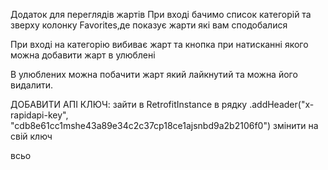 Додаток для переглядів жартів
При вході бачимо список категорій та зверху колонку Favorites,де показує жарти які вам сподобалися

При вході на категорію вибиває жарт та кнопка при натисканні якого можна добавити жарт в улюблені

В улюблених можна побачити жарт який лайкнутий та можна його видалити.

ДОБАВИТИ АПІ КЛЮЧ:
зайти в RetrofitInstance
в рядку .addHeader("x-rapidapi-key", "cdb8e61cc1mshe43a89e34c2c37cp18ce1ajsnbd9a2b2106f0") змінити на свій ключ


всьо



